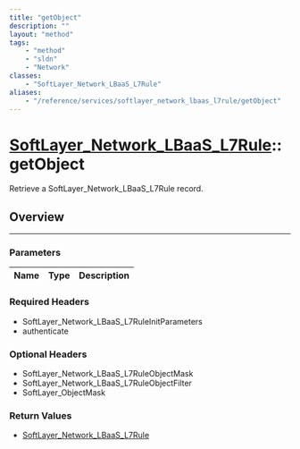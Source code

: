 ```yaml
---
title: "getObject"
description: ""
layout: "method"
tags:
    - "method"
    - "sldn"
    - "Network"
classes:
    - "SoftLayer_Network_LBaaS_L7Rule"
aliases:
    - "/reference/services/softlayer_network_lbaas_l7rule/getObject"
---
```

# [SoftLayer_Network_LBaaS_L7Rule](/reference/services/SoftLayer_Network_LBaaS_L7Rule)::getObject

Retrieve a SoftLayer_Network_LBaaS_L7Rule record.


## Overview 


-----

### Parameters 
|Name | Type | Description |
| --- | --- | --- |


### Required Headers
* SoftLayer_Network_LBaaS_L7RuleInitParameters
* authenticate


### Optional Headers
* SoftLayer_Network_LBaaS_L7RuleObjectMask
* SoftLayer_Network_LBaaS_L7RuleObjectFilter
* SoftLayer_ObjectMask

### Return Values
* <a href='/reference/datatypes/SoftLayer_Network_LBaaS_L7Rule'>SoftLayer_Network_LBaaS_L7Rule </a>




